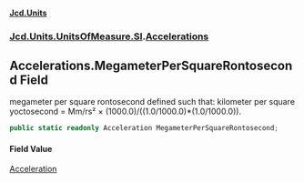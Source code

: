 #### [Jcd.Units](index.md 'index')

### [Jcd.Units.UnitsOfMeasure.SI](Jcd.Units.UnitsOfMeasure.SI.md 'Jcd.Units.UnitsOfMeasure.SI').[Accelerations](Accelerations.md 'Jcd.Units.UnitsOfMeasure.SI.Accelerations')

## Accelerations.MegameterPerSquareRontosecond Field

megameter per square rontosecond defined such that: kilometer per square yoctosecond = Mm/rs² ×
(1000.0)/((1.0/1000.0)*(1.0/1000.0)).

```csharp
public static readonly Acceleration MegameterPerSquareRontosecond;
```

#### Field Value

[Acceleration](Acceleration.md 'Jcd.Units.UnitTypes.Acceleration')